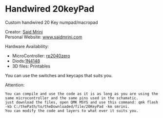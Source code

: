 # Handwired 20keyPad

Custom handwired 20 Key numpad/macropad

Creator: [Said Mrini](https://github.com/smrini)  
Personal Website: www.saidmrini.com

Hardware Availability:
* MicroController: [rp2040zero](https://es.aliexpress.com/item/1005006051130777.html?spm=a2g0o.order_list.order_list_main.5.1808194dhetDF1&gatewayAdapt=glo2esp)
* Diods:[1N4148](https://es.aliexpress.com/item/1005006127068810.html?spm=a2g0o.order_list.order_list_main.105.1808194dhetDF1&gatewayAdapt=glo2esp)
* 3D files: Printables
  
You can use the switches and keycaps that suits you.

Attention:

	You can compile and use the code as it is as long as you are using the same microcontroller and the same pins used in the schamatic.
 	just download the files, open QMK MSYS and use this command: qmk flash -kb C:/thePath/to/theDownloaded/file/20KeyPad -km smrini.
  	You can modify the code and layers to what ever it suits you.
